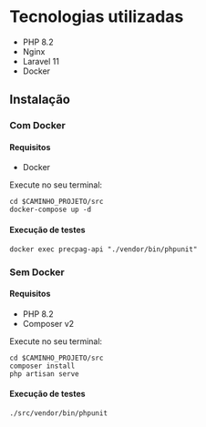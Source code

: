 # Tecnologias utilizadas
- PHP 8.2
- Nginx
- Laravel 11
- Docker

## Instalação
### Com Docker
#### Requisitos
- Docker

Execute no seu terminal:
```shell
cd $CAMINHO_PROJETO/src
docker-compose up -d
```

#### Execução de testes
```shell
docker exec precpag-api "./vendor/bin/phpunit"
```

### Sem Docker
#### Requisitos
- PHP 8.2
- Composer v2

Execute no seu terminal:
```shell
cd $CAMINHO_PROJETO/src
composer install
php artisan serve
```

#### Execução de testes
```shell
./src/vendor/bin/phpunit
```